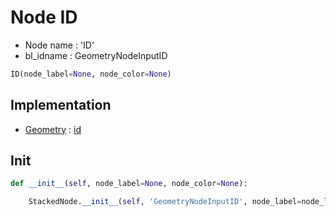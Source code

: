 # Node ID

- Node name : 'ID'
- bl_idname : GeometryNodeInputID


``` python
ID(node_label=None, node_color=None)
```
## Implementation

- [Geometry](/docs/GeoNodes/Geometry.md) : [id](/docs/GeoNodes/Geometry.md#id)

## Init

``` python
def __init__(self, node_label=None, node_color=None):

    StackedNode.__init__(self, 'GeometryNodeInputID', node_label=node_label, node_color=node_color)
```
